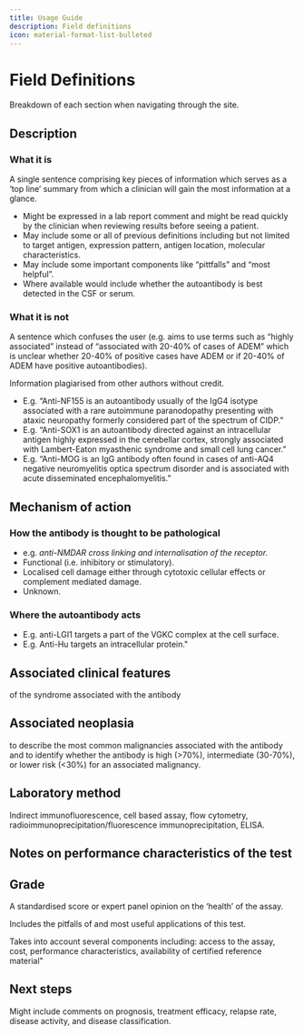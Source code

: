 ```yaml
---
title: Usage Guide
description: Field definitions
icon: material-format-list-bulleted
---
```


# Field Definitions

Breakdown of each section when navigating through the site.

##  Description	
### What it is
A single sentence comprising key pieces of information which serves as a ‘top line’ summary from which a clinician will gain the most information at a glance.

- Might be expressed in a lab report comment and might be read quickly by the clinician when reviewing results before seeing a patient.
- May include some or all of previous definitions including but not limited to target antigen, expression pattern, antigen location, molecular characteristics.
- May include some important components like “pittfalls” and “most helpful”.
- Where available would include whether the autoantibody is best detected in the CSF or serum.

### What it is not
A sentence which confuses the user (e.g. aims to use terms such as “highly associated” instead of “associated with 20-40% of cases of ADEM” which is unclear whether 20-40% of positive cases have ADEM or if 20-40% of ADEM have positive autoantibodies).

Information plagiarised from other authors without credit.

- E.g. “Anti-NF155 is an autoantibody usually of the IgG4 isotype associated with a rare autoimmune paranodopathy presenting with ataxic neuropathy formerly considered part of the spectrum of CIDP.”
- E.g. “Anti-SOX1 is an autoantibody directed against an intracellular antigen highly expressed in the cerebellar cortex, strongly associated with Lambert-Eaton myasthenic syndrome and small cell lung cancer.”
- E.g. “Anti-MOG is an IgG antibody often found in cases of anti-AQ4 negative neuromyelitis optica spectrum disorder and is associated with acute disseminated encephalomyelitis.”

## Mechanism of action	

### How the antibody is thought to be pathological

 - e.g. *anti-NMDAR cross linking and internalisation of the receptor.*
 - Functional (i.e. inhibitory or stimulatory).
 - Localised cell damage either through cytotoxic cellular effects or complement mediated damage.
 - Unknown.

### Where the autoantibody acts

 - E.g. anti-LGI1 targets a part of the VGKC complex at the cell surface.
 - E.g. Anti-Hu targets an intracellular protein."

## Associated clinical features

of the syndrome associated with the antibody

## Associated neoplasia

to describe the most common malignancies associated with the antibody and to identify whether the antibody is high (>70%), intermediate (30-70%), or lower risk (<30%) for an associated malignancy.

## Laboratory method

Indirect immunofluorescence, cell based assay, flow cytometry, radioimmunoprecipitation/fluorescence immunoprecipitation, ELISA.

## Notes on performance characteristics of the test

## Grade

A standardised score or expert panel opinion on the ‘health’ of the assay. 

Includes the pitfalls of and most useful applications of this test.

Takes into account several components including: access to the assay, cost, performance characteristics, availability of certified reference material"

## Next steps

Might include comments on prognosis, treatment efficacy, relapse rate, disease activity, and disease classification.
